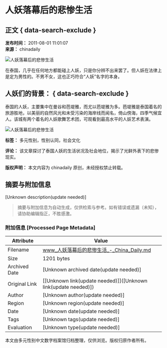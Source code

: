 # 人妖落幕后的悲惨生活

## 正文 { data-search-exclude }


**发布时间：** 2011-08-01 11:01:07  
**来源：** chinadaily  

![人妖落幕后的悲惨生活](http://www.chinadaily.com.cn/2009image_c/article_print.jpg)

在泰国，几乎在任何地方都能碰上人妖，只是你分辨不出来罢了。但人妖在法律上是定为男性的。不男不女，这也正巧符合“人妖”名字的本身。

## 人妖们的背景： { data-search-exclude }

泰国的人妖，主要集中在曼谷和芭堤雅，而尤以芭堤雅为多。芭堤雅是泰国着名的旅游胜地，以美丽的自然风光和未受污染的海岸线而闻名，倚山傍海，四季气候宜人。该城有两个着名的人妖歌舞艺术团，可观看到最高水平的人妖艺术表演。

![人妖落幕后的悲惨生活](../../attachement/jpg/site1/20110801/0023ae602b2a0fa05ab413.jpg)  

**标签：** 多元性别，性别认同，社会文化  

**评论：** 该文章探讨了泰国人妖的生活状况及社会地位，揭示了光鲜外表下的悲惨现实。  

**版权声明：** 本文内容为 chinadaily 原创，未经授权禁止转载。
<!-- tcd_original_link http://www.chinadaily.com.cn/dfpd/2011-08/01/content_13023585.htm -->


## 摘要与附加信息

<!-- tcd_abstract -->
[Unknown description(update needed)]
<!-- tcd_abstract_end -->

> 摘要与附加信息为自动生成，仅供检索与参考。如有错误或遗漏（未知），请协助编辑指正，不胜感激。

### 附加信息 [Processed Page Metadata]

| Attribute       | Value                                  |
|-----------------|----------------------------------------|
| Filename        | www_人妖落幕后的悲惨生活_-_China_Daily.md                             |
| Size            | 1201 bytes                           |
| Archived Date   | [Unknown archived date(update needed)]                             |
| Original Link   | [[Unknown link(update needed)]]([Unknown link(update needed)])                       |
| Author          | [Unknown author(update needed)]                               |
| Region          | [Unknown region(update needed)]                               |
| Date            | [Unknown date(update needed)]                                 |
| Tags            | [Unknown tags(update needed)]                                 |
| Evaluation            | [Unknown type(update needed)]                                 |
<!-- tcd_table_end -->

本文由多元性别中文数字档案馆归档整理，仅供浏览。版权归原作者所有。
